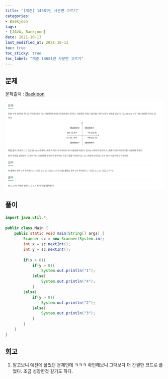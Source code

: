 ```yaml
---
title: "[백준] 14681번 사분면 고르기"
categories:
- Baekjoon
tags: 
- [JAVA, Baekjoon]
date: 2021-10-13
last_modified_at: 2021-10-13
toc: true
toc_sticky: true
toc_label: "백준 14681번 사분면 고르기"
---
```


## 문제

문제출처 : [Baekjoon][Baekjoon]

[Baekjoon]: https://www.acmicpc.net/problem/14681

![img](/image/bj_14681.PNG)

## 풀이
```java
import java.util.*;

public class Main {
    public static void main(String[] args) {
        Scanner sc = new Scanner(System.in);
        int x = sc.nextInt();
        int y = sc.nextInt();

        if(x > 0){
            if(y > 0){
                System.out.println("1");
            }else{
                System.out.println("4");
            }
        }else{
            if(y > 0){
                System.out.println("2");
            }else{
                System.out.println("3");
            }
        }
    }
}
```

## 회고

1. 알고보니 예전에 풀었던 문제인데 ㅋㅋㅋ 확인해보니 그때보다 더 간결한 코드로 풀었다. 조금 성장한것 같기도 하다.